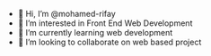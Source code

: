 - 👋 Hi, I’m @mohamed-rifay
- 👀 I’m interested in Front End Web Development
- 🌱 I’m currently learning web development
- 💞️ I’m looking to collaborate on web based project

<!---
mohamed-rifay/mohamed-rifay is a ✨ special ✨ repository because its `README.md` (this file) appears on your GitHub profile.
You can click the Preview link to take a look at your changes.
--->
